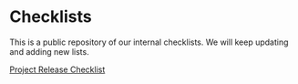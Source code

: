 # Checklists

This is a public repository of our internal checklists. We will keep updating and adding new lists.

[Project Release Checklist](project_release_checklist.md)
